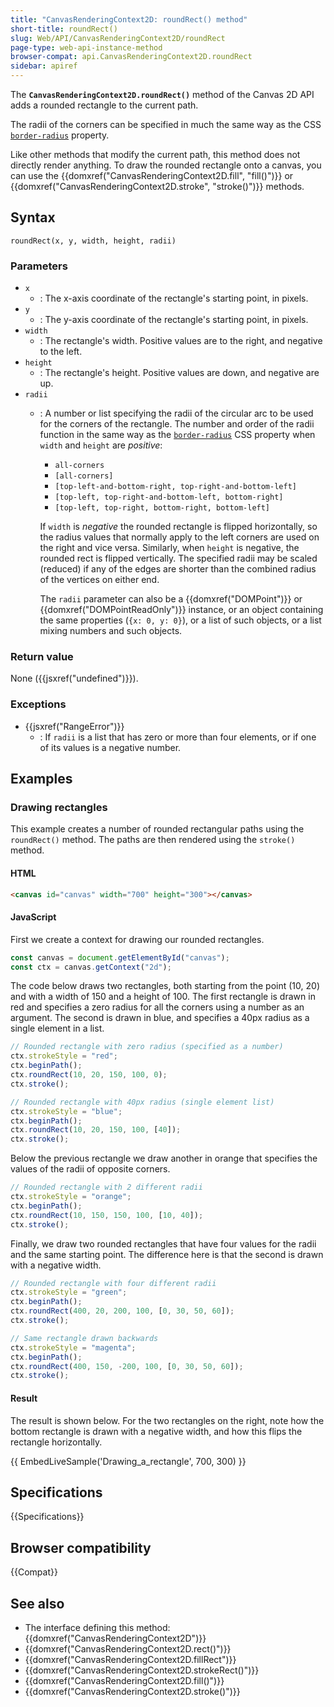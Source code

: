 ```yaml
---
title: "CanvasRenderingContext2D: roundRect() method"
short-title: roundRect()
slug: Web/API/CanvasRenderingContext2D/roundRect
page-type: web-api-instance-method
browser-compat: api.CanvasRenderingContext2D.roundRect
sidebar: apiref
---
```


The **`CanvasRenderingContext2D.roundRect()`** method of the Canvas 2D API adds a rounded rectangle to the current path.

The radii of the corners can be specified in much the same way as the CSS [`border-radius`](/en-US/docs/Web/CSS/border-radius) property.

Like other methods that modify the current path, this method does not directly render anything.
To draw the rounded rectangle onto a canvas, you can use the {{domxref("CanvasRenderingContext2D.fill", "fill()")}} or {{domxref("CanvasRenderingContext2D.stroke", "stroke()")}} methods.

## Syntax

```js-nolint
roundRect(x, y, width, height, radii)
```

### Parameters

- `x`
  - : The x-axis coordinate of the rectangle's starting point, in pixels.
- `y`
  - : The y-axis coordinate of the rectangle's starting point, in pixels.
- `width`
  - : The rectangle's width. Positive values are to the right, and negative to the left.
- `height`
  - : The rectangle's height. Positive values are down, and negative are up.
- `radii`
  - : A number or list specifying the radii of the circular arc to be used for the corners of the rectangle.
    The number and order of the radii function in the same way as the [`border-radius`](/en-US/docs/Web/CSS/border-radius) CSS property when `width` and `height` are _positive_:
    - `all-corners`
    - `[all-corners]`
    - `[top-left-and-bottom-right, top-right-and-bottom-left]`
    - `[top-left, top-right-and-bottom-left, bottom-right]`
    - `[top-left, top-right, bottom-right, bottom-left]`

    If `width` is _negative_ the rounded rectangle is flipped horizontally, so the radius values that normally apply to the left corners are used on the right and vice versa.
    Similarly, when `height` is negative, the rounded rect is flipped vertically.
    The specified radii may be scaled (reduced) if any of the edges are shorter than the combined radius of the vertices on either end.

    The `radii` parameter can also be a {{domxref("DOMPoint")}} or {{domxref("DOMPointReadOnly")}} instance, or an object containing the same properties (`{x: 0, y: 0}`), or a list of such objects, or a list mixing numbers and such objects.

### Return value

None ({{jsxref("undefined")}}).

### Exceptions

- {{jsxref("RangeError")}}
  - : If `radii` is a list that has zero or more than four elements, or if one of its values is a negative number.

## Examples

### Drawing rectangles

This example creates a number of rounded rectangular paths using the `roundRect()` method.
The paths are then rendered using the `stroke()` method.

#### HTML

```html
<canvas id="canvas" width="700" height="300"></canvas>
```

#### JavaScript

First we create a context for drawing our rounded rectangles.

```js
const canvas = document.getElementById("canvas");
const ctx = canvas.getContext("2d");
```

The code below draws two rectangles, both starting from the point (10, 20) and with a width of 150 and a height of 100.
The first rectangle is drawn in red and specifies a zero radius for all the corners using a number as an argument.
The second is drawn in blue, and specifies a 40px radius as a single element in a list.

```js
// Rounded rectangle with zero radius (specified as a number)
ctx.strokeStyle = "red";
ctx.beginPath();
ctx.roundRect(10, 20, 150, 100, 0);
ctx.stroke();

// Rounded rectangle with 40px radius (single element list)
ctx.strokeStyle = "blue";
ctx.beginPath();
ctx.roundRect(10, 20, 150, 100, [40]);
ctx.stroke();
```

Below the previous rectangle we draw another in orange that specifies the values of the radii of opposite corners.

```js
// Rounded rectangle with 2 different radii
ctx.strokeStyle = "orange";
ctx.beginPath();
ctx.roundRect(10, 150, 150, 100, [10, 40]);
ctx.stroke();
```

Finally, we draw two rounded rectangles that have four values for the radii and the same starting point.
The difference here is that the second is drawn with a negative width.

```js
// Rounded rectangle with four different radii
ctx.strokeStyle = "green";
ctx.beginPath();
ctx.roundRect(400, 20, 200, 100, [0, 30, 50, 60]);
ctx.stroke();

// Same rectangle drawn backwards
ctx.strokeStyle = "magenta";
ctx.beginPath();
ctx.roundRect(400, 150, -200, 100, [0, 30, 50, 60]);
ctx.stroke();
```

#### Result

The result is shown below.
For the two rectangles on the right, note how the bottom rectangle is drawn with a negative width, and how this flips the rectangle horizontally.

{{ EmbedLiveSample('Drawing_a_rectangle', 700, 300) }}

## Specifications

{{Specifications}}

## Browser compatibility

{{Compat}}

## See also

- The interface defining this method: {{domxref("CanvasRenderingContext2D")}}
- {{domxref("CanvasRenderingContext2D.rect()")}}
- {{domxref("CanvasRenderingContext2D.fillRect")}}
- {{domxref("CanvasRenderingContext2D.strokeRect()")}}
- {{domxref("CanvasRenderingContext2D.fill()")}}
- {{domxref("CanvasRenderingContext2D.stroke()")}}
